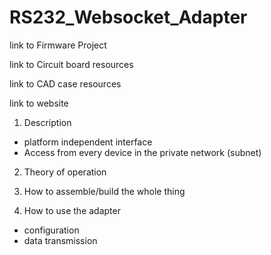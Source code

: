 # RS232_Websocket_Adapter
 



link to Firmware Project

link to Circuit board resources

link to CAD case resources

link to website


1. Description
- platform independent interface
- Access from every device in the private network (subnet)

<screenshot of the html page>

2. Theory of operation

3. How to assemble/build the whole thing

3. How to use the adapter

<foto of the adapter plugged in>

- configuration
- data transmission
